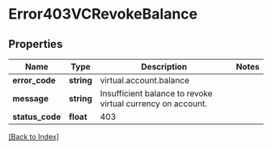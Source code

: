 # Error403VCRevokeBalance

## Properties

Name | Type | Description | Notes
------------ | ------------- | ------------- | -------------
**error_code** | **string** | virtual.account.balance |
**message** | **string** | Insufficient balance to revoke virtual currency on account. |
**status_code** | **float** | 403 |

[[Back to Index]](../index.md)
